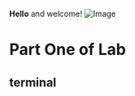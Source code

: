 **Hello** 
and welcome!
![Image](http://https://www.bing.com/images/search?view=detailV2&ccid=tOe0GYDF&id=88E7A7CCAA722794C3C1920D3D84F6F7E6FBF5C5&thid=OIP.tOe0GYDF0qEvTAhX_Tv3BwHaE8&mediaurl=https%3a%2f%2fimages.fineartamerica.com%2fimages-medium-large-5%2fwaving-bear-john-ferrante.jpg&cdnurl=https%3a%2f%2fth.bing.com%2fth%2fid%2fR.b4e7b41980c5d2a12f4c0857fd3bf707%3frik%3dxfX75vf2hD0Nkg%26pid%3dImgRaw%26r%3d0&exph=600&expw=900&q=Waving+Bear&simid=608035578618721111&FORM=IRPRST&ck=30D25AF7AA105A3C1FF4B33494A9BE1A&selectedIndex=0&ajaxhist=0&ajaxserp=0)

# Part One of Lab
## terminal 

